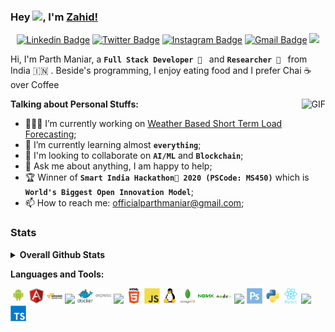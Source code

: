### Hey <img src="https://media.giphy.com/media/hvRJCLFzcasrR4ia7z/giphy.gif" width="40px">, I'm [Zahid!](https://github.com/Zahid8) 


<div align="center">
  
[![Linkedin Badge](https://img.shields.io/badge/-parthdmaniar-blue?style=flat&logo=Linkedin&logoColor=white&link=https://www.linkedin.com/in/zahidhussain909/)](https://www.linkedin.com/in/zahidhussain909/)
[![Twitter Badge](https://img.shields.io/badge/-@theteacoder-1ca0f1?style=flat&labelColor=1ca0f1&logo=twitter&logoColor=white&link=https://twitter.com/ZahidHu30360793)](https://twitter.com/ZahidHu30360793)
[![Instagram Badge](https://img.shields.io/badge/-@theteacoder-purple?style=flat&logo=instagram&logoColor=white&link=https://www.instagram.com/_i_am_zahid/)](https://www.instagram.com/_i_am_zahid/)
[![Gmail Badge](https://img.shields.io/badge/-officialparthmaniar-c14438?style=flat&logo=Gmail&logoColor=white&link=mailto:officialparthmaniar@gmail.com)](mailto:officialparthmaniar@gmail.com)
![](https://komarev.com/ghpvc/?username=officialpm&style=flat&color=828bed)

</div>



Hi, I'm Parth Maniar, a **`Full Stack Developer 🚀 `** and **`Researcher 🔭 `** from India 🇮🇳 . Beside's programming, I enjoy eating food and I prefer Chai ☕ over Coffee

  <img align="right" alt="GIF" src="https://media.giphy.com/media/836HiJc7pgzy8iNXCn/giphy.gif" />
  
**Talking about Personal Stuffs:**

- 👨🏽‍💻 I’m currently working on [Weather Based Short Term Load Forecasting](https://github.com/officialpm);
- 🌱 I’m currently learning almost **`everything`**; 
- 👯 I'm looking to collaborate on **`AI/ML`** and **`Blockchain`**;
- 💬 Ask me about anything, I am happy to help;
- 🏆 Winner of **`Smart India Hackathon🚀 2020 (PSCode: MS450)`**  which is **`World's Biggest Open Innovation Model`**;
- 📫 How to reach me: officialparthmaniar@gmail.com;


### Stats


<details>
  <summary><b>Overall Github Stats</b></summary>
  <a href="https://github.com/officialpm/"><img align="center" title="Parth Maniar's Github Stats" alt="Divy's Github Stats" src="https://github-readme-stats.vercel.app/api?username=officialpm&count_private=true&show_icons=true" /></a>
</details>


**Languages and Tools:**  

<code><img height="25" src="https://raw.githubusercontent.com/devicons/devicon/master/icons/android/android-original-wordmark.svg" ></code>
<code><img height="25" src="https://raw.githubusercontent.com/devicons/devicon/master/icons/angularjs/angularjs-original.svg" ></code>
<code><img height="25" src="https://raw.githubusercontent.com/devicons/devicon/master/icons/amazonwebservices/amazonwebservices-original-wordmark.svg" ></code>
<code><img height="25" src="https://www.vectorlogo.zone/logos/apache_cassandra/apache_cassandra-icon.svg" ></code>
<code><img height="25" src="https://raw.githubusercontent.com/devicons/devicon/master/icons/docker/docker-original-wordmark.svg" ></code>
<code><img height="25" src="https://raw.githubusercontent.com/devicons/devicon/master/icons/express/express-original-wordmark.svg" ></code>
<code><img height="25" src="https://www.vectorlogo.zone/logos/git-scm/git-scm-icon.svg" ></code>
<code><img height="25" src="https://raw.githubusercontent.com/devicons/devicon/master/icons/html5/html5-original-wordmark.svg" ></code>
<code><img height="25" src="https://raw.githubusercontent.com/devicons/devicon/master/icons/javascript/javascript-original.svg" ></code>
<code><img height="25" src="https://raw.githubusercontent.com/devicons/devicon/master/icons/linux/linux-original.svg" ></code>
<code><img height="25" src="https://raw.githubusercontent.com/devicons/devicon/master/icons/mongodb/mongodb-original-wordmark.svg" ></code>
<code><img height="25" src="https://raw.githubusercontent.com/devicons/devicon/master/icons/nginx/nginx-original.svg" ></code>
<code><img height="25" src="https://raw.githubusercontent.com/devicons/devicon/master/icons/nodejs/nodejs-original-wordmark.svg" ></code>
<code><img height="25" src="https://www.vectorlogo.zone/logos/opencv/opencv-icon.svg" ></code>
<code><img height="25" src="https://raw.githubusercontent.com/devicons/devicon/master/icons/photoshop/photoshop-plain.svg" ></code>
<code><img height="25" src="https://raw.githubusercontent.com/devicons/devicon/master/icons/python/python-original.svg" ></code>
<code><img height="25" src="https://raw.githubusercontent.com/devicons/devicon/master/icons/react/react-original-wordmark.svg" ></code>
<code><img height="25" src="https://www.vectorlogo.zone/logos/tensorflow/tensorflow-icon.svg" ></code>
<code><img height="25" src="https://raw.githubusercontent.com/devicons/devicon/master/icons/typescript/typescript-original.svg" ></code>
